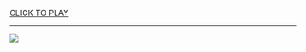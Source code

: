 
<a href="https://premium76.site?title=snake_typing_game&ref=12M">CLICK TO PLAY</a></h3>
<hr>

<a href="https://premium76.site?title=snake_typing_game&ref=12M"><img src="https://clearcache.store/games.png"></a>


